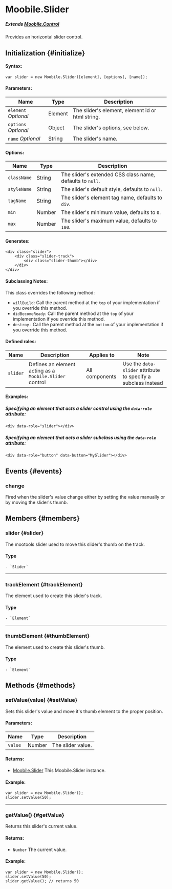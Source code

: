 Moobile.Slider
================================================================================

##### Extends [Moobile.Control](../Control/Control.md)

Provides an horizontal slider control.

Initialization {#initialize}
--------------------------------------------------------------------------------

#### Syntax:

	var slider = new Moobile.Slider([element], [options], [name]);

#### Parameters:

Name                 | Type    | Description
-------------------- | ------- | -----------
`element` *Optional* | Element | The slider's element, element id or html string.
`options` *Optional* | Object  | The slider's options, see below.
`name`    *Optional* | String  | The slider's name.

#### Options:

Name        | Type   | Description
----------- | ------ | -----------
`className` | String | The slider's extended CSS class name, defaults to `null`.
`styleName` | String | The slider's default style, defaults to `null`.
`tagName`   | String | The slider's element tag name, defaults to `div`.
`min`       | Number | The slider's minimum value, defaults to `0`.
`max`       | Number | The slider's maximum value, defaults to `100`.

#### Generates:

	<div class="slider">
		<div class="slider-track">
			<div class="slider-thumb"></div>
		</div>
	</div>

#### Subclassing Notes:

This class overrides the following method:

- `willBuild`: Call the parent method at the `top` of your implementation if you override this method.
- `didBecomeReady`: Call the parent method at the `top` of your implementation if you override this method.
- `destroy`  : Call the parent method at the `bottom` of your implementation if you override this method.

#### Defined roles:

Name     | Description                                             | Applies to     | Note
-------- | ------------------------------------------------------- | -------------- | -------------------------------------------------------------
`slider` | Defines an element acting as a `Moobile.Slider` control | All components | Use the `data-slider` attribute to specify a subclass instead

#### Examples:

##### Specifying an element that acts a slider control using the `data-role` attribute:

	<div data-role="slider"></div>

##### Specifying an element that acts a slider subclass using the `data-role` attribute:

	<div data-role="button" data-button="MySlider"></div>

Events {#events}
--------------------------------------------------------------------------------

### change

Fired when the slider's value change either by setting the value manually or by moving the slider's thumb.

Members {#members}
--------------------------------------------------------------------------------

### slider {#slider}

The mootools slider used to move this slider's thumb on the track.

#### Type

	- `Slider`

-----

### trackElement {#trackElement}

The element used to create this slider's track.

#### Type

	- `Element`

-----

### thumbElement {#thumbElement}

The element used to create this slider's thumb.

#### Type

	- `Element`

Methods {#methods}
--------------------------------------------------------------------------------

### setValue(value) {#setValue}

Sets this slider's value and move it's thumb element to the proper position.

#### Parameters:

Name    | Type   | Description
------- | ------ | -----------
`value` | Number | The slider value.

#### Returns:

- [Moobile.Slider](../Control/Slider.md) This Moobile.Slider instance.

#### Example:

	var slider = new Moobile.Slider();
	slider.setValue(50);

-----

### getValue() {#getValue}

Returns this slider's current value.

#### Returns:

- `Number` The current value.

#### Example:

	var slider = new Moobile.Slider();
	slider.setValue(50);
	slider.getValue(); // returns 50
